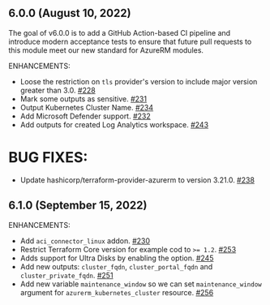 ## 6.0.0 (August 10, 2022)

The goal of v6.0.0 is to add a GitHub Action-based CI pipeline and introduce modern acceptance tests to ensure that future pull requests to this module meet our new standard for AzureRM modules.

ENHANCEMENTS:

* Loose the restriction on `tls` provider's version to include major version greater than 3.0. [#228](https://github.com/Azure/terraform-azurerm-aks/issues/228)
* Mark some outputs as sensitive. [#231](https://github.com/Azure/terraform-azurerm-aks/pull/231)
* Output Kubernetes Cluster Name. [#234](https://github.com/Azure/terraform-azurerm-aks/pull/234)
* Add Microsoft Defender support. [#232](https://github.com/Azure/terraform-azurerm-aks/pull/232)
* Add outputs for created Log Analytics workspace. [#243](https://github.com/Azure/terraform-azurerm-aks/pull/243)

# BUG FIXES:

* Update hashicorp/terraform-provider-azurerm to version 3.21.0. [#238](https://github.com/Azure/terraform-azurerm-aks/pull/238)

## 6.1.0 (September 15, 2022)

ENHANCEMENTS:

* Add `aci_connector_linux` addon. [#230](https://github.com/Azure/terraform-azurerm-aks/pull/230)
* Restrict Terraform Core version for example cod to `>= 1.2`. [#253](https://github.com/Azure/terraform-azurerm-aks/pull/253)
* Adds support for Ultra Disks by enabling the option. [#245](https://github.com/Azure/terraform-azurerm-aks/pull/245)
* Add new outputs: `cluster_fqdn`, `cluster_portal_fqdn` and `cluster_private_fqdn`. [#251](https://github.com/Azure/terraform-azurerm-aks/pull/245)
* Add new variable `maintenance_window` so we can set `maintenance_window` argument for `azurerm_kubernetes_cluster` resource. [#256](https://github.com/Azure/terraform-azurerm-aks/pull/245)

